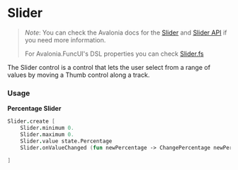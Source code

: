 # Slider

> _Note_: You can check the Avalonia docs for the [Slider](https://docs.avaloniaui.net/docs/controls/slider) and [Slider API](http://reference.avaloniaui.net/api/Avalonia.Controls/Slider/) if you need more information.
>
> For Avalonia.FuncUI's DSL properties you can check [Slider.fs](https://github.com/fsprojects/Avalonia.FuncUI/blob/master/src/Avalonia.FuncUI/DSL/Slider.fs)

The Slider control is a control that lets the user select from a range of values by moving a Thumb control along a track.

### Usage

**Percentage Slider**

```fsharp
Slider.create [
    Slider.minimum 0.
    Slider.maximum 0.
    Slider.value state.Percentage
    Slider.onValueChanged (fun newPercentage -> ChangePercentage newPercentage |> dispatch)

]
```
